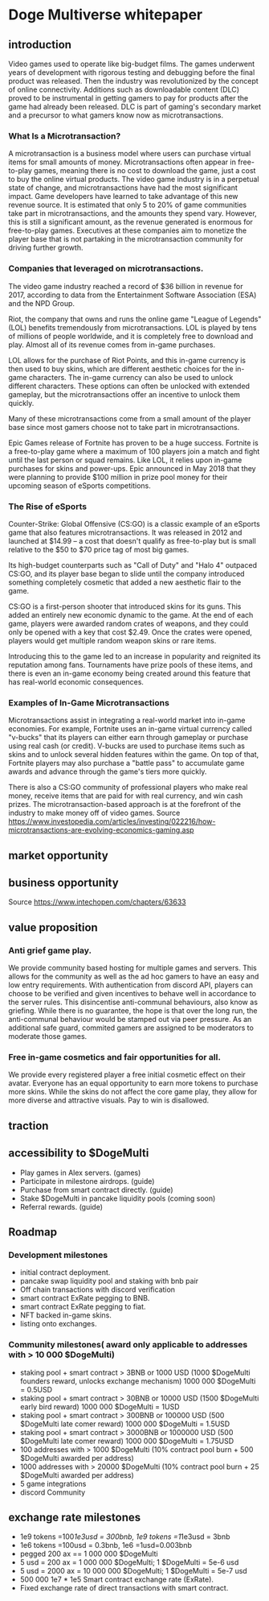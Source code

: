 # Doge Multiverse whitepaper 

## introduction 

Video games used to operate like big-budget films. The games underwent years of development with rigorous testing and debugging before the final product was released. Then the industry was revolutionized by the concept of online connectivity. Additions such as downloadable content (DLC) proved to be instrumental in getting gamers to pay for products after the game had already been released. DLC is part of gaming's secondary market and a precursor to what gamers know now as microtransactions.

### What Is a Microtransaction?

A microtransaction is a business model where users can purchase virtual items for small amounts of money. Microtransactions often appear in free-to-play games, meaning there is no cost to download the game, just a cost to buy the online virtual products.
The video game industry is in a perpetual state of change, and microtransactions have had the most significant impact. Game developers have learned to take advantage of this new revenue source. It is estimated that only 5 to 20% of game communities take part in microtransactions, and the amounts they spend vary. However, this is still a significant amount, as the revenue generated is enormous for free-to-play games. Executives at these companies aim to monetize the player base that is not partaking in the microtransaction community for driving further growth.

### Companies that leveraged on microtransactions. 

The video game industry reached a record of $36 billion in revenue for 2017, according to data from the Entertainment Software Association (ESA) and the NPD Group.

Riot, the company that owns and runs the online game "League of Legends" (LOL) benefits tremendously from microtransactions. LOL is played by tens of millions of people worldwide, and it is completely free to download and play. Almost all of its revenue comes from in-game purchases.

LOL allows for the purchase of Riot Points, and this in-game currency is then used to buy skins, which are different aesthetic choices for the in-game characters. The in-game currency can also be used to unlock different characters. These options can often be unlocked with extended gameplay, but the microtransactions offer an incentive to unlock them quickly.

Many of these microtransactions come from a small amount of the player base since most gamers choose not to take part in microtransactions.

Epic Games release of Fortnite has proven to be a huge success. Fortnite is a free-to-play game where a maximum of 100 players join a match and fight until the last person or squad remains. Like LOL, it relies upon in-game purchases for skins and power-ups. Epic announced in May 2018 that they were planning to provide $100 million in prize pool money for their upcoming season of eSports competitions.

### The Rise of eSports

Counter-Strike: Global Offensive (CS:GO) is a classic example of an eSports game that also features microtransactions. It was released in 2012 and launched at $14.99 – a cost that doesn't qualify as free-to-play but is small relative to the $50 to $70 price tag of most big games.

Its high-budget counterparts such as "Call of Duty" and "Halo 4" outpaced CS:GO, and its player base began to slide until the company introduced something completely cosmetic that added a new aesthetic flair to the game.

CS:GO is a first-person shooter that introduced skins for its guns. This added an entirely new economic dynamic to the game. At the end of each game, players were awarded random crates of weapons, and they could only be opened with a key that cost $2.49. Once the crates were opened, players would get multiple random weapon skins or rare items.

Introducing this to the game led to an increase in popularity and reignited its reputation among fans. Tournaments have prize pools of these items, and there is even an in-game economy being created around this feature that has real-world economic consequences.

### Examples of In-Game Microtransactions
Microtransactions assist in integrating a real-world market into in-game economies. 
For example, Fortnite uses an in-game virtual currency called "v-bucks" that its players can either earn through gameplay or purchase using real cash (or credit). V-bucks are used to purchase items such as skins and to unlock several hidden features within the game. On top of that, Fortnite players may also purchase a "battle pass" to accumulate game awards and advance through the game's tiers more quickly.

There is also a CS:GO community of professional players who make real money, receive items that are paid for with real currency, and win cash prizes. The microtransaction-based approach is at the forefront of the industry to make money off of video games.
Source https://www.investopedia.com/articles/investing/022216/how-microtransactions-are-evolving-economics-gaming.asp
## market opportunity
 
## business opportunity

Source https://www.intechopen.com/chapters/63633 
## value proposition 

### Anti grief game play. 

We provide community based hosting for multiple games and servers. This allows for the community as well as the ad hoc gamers to have an easy and low entry requirements. 
With authentication from discord API, players can choose to be verified and given incentives to behave well in accordance to the server rules. 
This disincentise anti-communal behaviours, also know as griefing. While there is no guarantee, the hope is that over the long run, the anti-communal behaviour would be stamped out via peer pressure. As an additional safe guard, commited gamers are assigned to be moderators to moderate those games. 

### Free in-game cosmetics and fair opportunities for all. 

We provide every registered player a free initial cosmetic effect on their avatar. Everyone has an equal opportunity to earn more tokens to purchase more skins. While the skins do not affect the core game play, they allow for more diverse and attractive visuals.
Pay to win is disallowed. 



## traction 

## accessibility to $DogeMulti

- Play games in Alex servers. (games)
- Participate in milestone airdrops. (guide)
- Purchase from smart contract directly. (guide) 
- Stake  $DogeMulti in pancake liquidity pools (coming soon) 
- Referral rewards. (guide)

## Roadmap

### Development milestones
- initial contract deployment. 
- pancake swap liquidity pool and staking with bnb pair
- Off chain transactions with discord verification
- smart contract ExRate pegging to BNB. 
- smart contract ExRate pegging to fiat.
- NFT backed in-game skins. 
- listing onto exchanges. 

### Community milestones( award only applicable to addresses with > 10 000 $DogeMulti) 

- staking pool + smart contract > 3BNB or 1000   USD
(1000 $DogeMulti founders reward, unlocks exchange mechanism) 
1000 000 $DogeMulti = 0.5USD
- staking pool + smart contract > 30BNB or 10000  USD
(1500 $DogeMulti early bird reward)
1000 000 $DogeMulti = 1USD
- staking pool + smart contract > 300BNB or 100000 USD
(500  $DogeMulti late comer reward)
1000 000 $DogeMulti = 1.5USD
- staking pool + smart contract > 3000BNB or 1000000 USD
(500  $DogeMulti late comer reward)
1000 000 $DogeMulti = 1.75USD
- 100 addresses with > 1000 $DogeMulti
(10% contract pool burn + 500 $DogeMulti awarded per address) 
- 1000 addresses with > 20000 $DogeMulti 
(10% contract pool burn + 25 $DogeMulti awarded per address) 
- 5 game integrations 
- discord Community 

## exchange rate milestones 

- 1e9 tokens =100*1e3usd = 300bnb, 1e9 tokens =1*1e3usd = 3bnb
- 1e6 tokens =100usd     = 0.3bnb, 1e6 =1usd=0.003bnb
- pegged 200 ax == 1 000 000 $DogeMulti
- 5 usd = 200 ax   =   1 000 000 $DogeMulti; 1 $DogeMulti = 5e-6 usd
- 5 usd = 2000 ax  =  10 000 000 $DogeMulti; 1 $DogeMulti = 5e-7 usd
- 500 000       1e7 * 1e5
Smart contract exchange rate (ExRate).
- Fixed exchange rate of direct transactions with smart contract.


